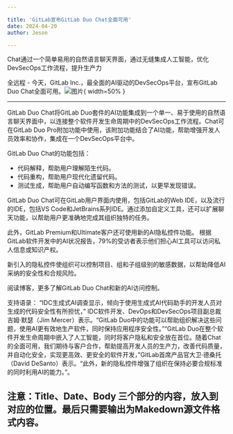 ```yaml
---

title: 'GitLab宣布GitLab Duo Chat全面可用'
date: 2024-04-20
author: Jeson

---
```


Chat通过一个简单易用的自然语言聊天界面，通过无缝集成人工智能，优化DevSecOps工作流程，提升生产力

全远程 - 今天，GitLab Inc.，最全面的AI驱动的DevSecOps平台，宣布GitLab Duo Chat全面可用。![图片](https://ai-techpark.com/wp-content/uploads/2020/06/Buyer-Guide-500x281-1.jpg){ width=50% }

---


GitLab Duo Chat将GitLab Duo套件的AI功能集成到一个单一、易于使用的自然语言聊天界面中，以连接整个软件开发生命周期中的DevSecOps工作流程。Chat可在GitLab Duo Pro附加功能中使用，该附加功能结合了AI功能，帮助增强开发人员效率和协作，集成在一个DevSecOps平台中。

GitLab Duo Chat的功能包括：
- 代码解释，帮助用户理解陌生代码。
- 代码重构，帮助用户现代化遗留代码。
- 测试生成，帮助用户自动编写函数和方法的测试，以更早发现错误。

GitLab Duo Chat可在GitLab用户界面内使用，包括GitLab的Web IDE，以及流行的IDE，包括VS Code和JetBrains系列IDE。通过添加自定义工具，还可以扩展聊天功能，以帮助用户更准确地完成其组织独特的任务。

此外，GitLab Premium和Ultimate客户还可使用新的AI隐私控件功能。
根据GitLab软件开发中的AI状况报告，79%的受访者表示他们担心AI工具可以访问私人信息或知识产权。

新引入的隐私控件使组织可以控制项目、组和子组级别的敏感数据，以帮助降低AI采纳的安全性和合规风险。

阅读博客，更多了解GitLab Duo Chat和新的AI访问控制。

支持语录：
“IDC生成式AI调查显示，倾向于使用生成式AI代码助手的开发人员对生成的代码安全性有所担忧，” IDC软件开发、DevOps和DevSecOps项目副总裁吉姆·默瑟（Jim Mercer）表示。“GitLab Duo中的功能可以帮助组织解决这些问题，使用AI更有效地生产软件，同时保持应用程序安全性。”“GitLab Duo在整个软件开发生命周期中嵌入了人工智能，同时将客户隐私和安全放在首位。随着Chat的全面可用，我们期待与客户合作，帮助提高开发人员的生产力，改善代码质量，并自动化安全，实现更高效、更安全的软件开发，”GitLab首席产品官大卫·德桑托（David DeSanto）表示。“此外，新的隐私控件增强了组织在保持必要合规标准的同时利用AI的能力。”。

注意：Title、Date、Body 三个部分的内容，放入到对应的位置。最后只需要输出为Makedown源文件格式内容。
---
